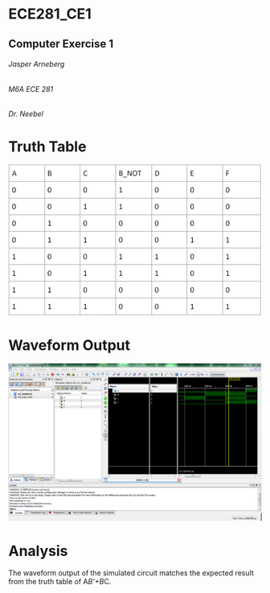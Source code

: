 ECE281_CE1
==========

## Computer Exercise 1
###### Jasper Arneberg
###### M6A ECE 281
###### Dr. Neebel

# Truth Table

![alt text](https://github.com/JasperArneberg/ECE281_CE1/blob/master/truth_table.png?raw=true "Truth Table")

# Waveform Output

![alt text](https://github.com/JasperArneberg/ECE281_CE1/blob/master/screenshot.png?raw=true "Screenshot")

# Analysis

The waveform output of the simulated circuit matches the expected result from the truth table of A*B'+B*C.

